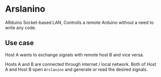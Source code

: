 # Arslanino
ARduino Socket-based LAN, Controlls a remote Arduino without a need to write any code.

## Use case
Host A wants to exchange signals with remote host B and vice versa.

Hosts A and B are connected through internet / local network. Both of Host A and Host B open `Arslanino` and generate or read the desired signals.
